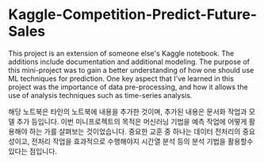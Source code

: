 # Kaggle-Competition-Predict-Future-Sales
This project is an extension of someone else's Kaggle notebook. The additions include documentation and additional modeling. The purpose of this mini-project was to gain a better understanding of how one should use ML techniques for prediction. One key aspect that I've learned in this project was the importance of data pre-processing, and how it allows the use of analysis techniques such as time-series analysis.

해당 노트북은 타인의 노트북에 내용을 추가한 것이며, 추가된 내용은 문서화 작업과 모델 추가 등입니다. 이번 미니프로젝트의 목적은 머신러닝 기법을 예측 작업에 어떻게 활용해야 하는 가를 살펴보는 것이었습니다. 중요한 교훈 중 하나는 데이터 전처리의 중요성이고, 전처리 작업을 효과적으로 수행해야지 시간열 분석 등의 분석 기법을 활용할수 있다는 점입니다.
